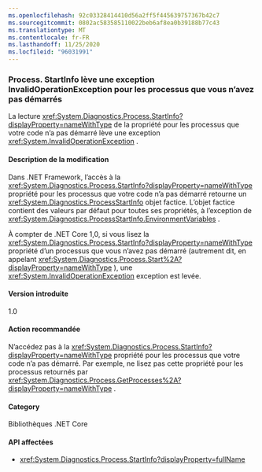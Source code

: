 ```yaml
---
ms.openlocfilehash: 92c03328414410d56a2ff5f445639757367b42c7
ms.sourcegitcommit: 0802ac583585110022beb6af8ea0b39188b77c43
ms.translationtype: MT
ms.contentlocale: fr-FR
ms.lasthandoff: 11/25/2020
ms.locfileid: "96031991"
---
```

### <a name="processstartinfo-throws-invalidoperationexception-for-processes-you-didnt-start"></a>Process. StartInfo lève une exception InvalidOperationException pour les processus que vous n’avez pas démarrés

La lecture <xref:System.Diagnostics.Process.StartInfo?displayProperty=nameWithType> de la propriété pour les processus que votre code n’a pas démarré lève une exception <xref:System.InvalidOperationException> .

#### <a name="change-description"></a>Description de la modification

Dans .NET Framework, l’accès à la <xref:System.Diagnostics.Process.StartInfo?displayProperty=nameWithType> propriété pour les processus que votre code n’a pas démarré retourne un <xref:System.Diagnostics.ProcessStartInfo> objet factice. L’objet factice contient des valeurs par défaut pour toutes ses propriétés, à l’exception de <xref:System.Diagnostics.ProcessStartInfo.EnvironmentVariables> .

À compter de .NET Core 1,0, si vous lisez la <xref:System.Diagnostics.Process.StartInfo?displayProperty=nameWithType> propriété d’un processus que vous n’avez pas démarré (autrement dit, en appelant <xref:System.Diagnostics.Process.Start%2A?displayProperty=nameWithType> ), une <xref:System.InvalidOperationException> exception est levée.

#### <a name="version-introduced"></a>Version introduite

1.0

#### <a name="recommended-action"></a>Action recommandée

N’accédez pas à la <xref:System.Diagnostics.Process.StartInfo?displayProperty=nameWithType> propriété pour les processus que votre code n’a pas démarré. Par exemple, ne lisez pas cette propriété pour les processus retournés par <xref:System.Diagnostics.Process.GetProcesses%2A?displayProperty=nameWithType> .

#### <a name="category"></a>Category

Bibliothèques .NET Core

#### <a name="affected-apis"></a>API affectées

- <xref:System.Diagnostics.Process.StartInfo?displayProperty=fullName>

<!--

#### Affected APIs

- `P:System.Diagnostics.Process.StartInfo`

-->
